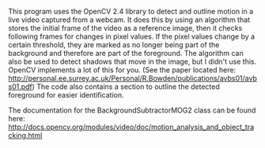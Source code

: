 This program uses the OpenCV 2.4 library to detect and outline motion in a live video captured from a webcam. It does this by using an algorithm that stores the initial frame of the video as a reference image, then it checks following frames for changes in pixel values. If the pixel values change by a certain threshold, they are marked as no longer being part of the background and therefore are part of the foreground. The algorithm can also be used to detect shadows that move in the image, but I didn't use this. OpenCV implements a lot of this for you. (See the paper located here: http://personal.ee.surrey.ac.uk/Personal/R.Bowden/publications/avbs01/avbs01.pdf) The code also contains a section to outline the detected foreground for easier identification.

The documentation for the BackgroundSubtractorMOG2 class can be found here: http://docs.opencv.org/modules/video/doc/motion_analysis_and_object_tracking.html
